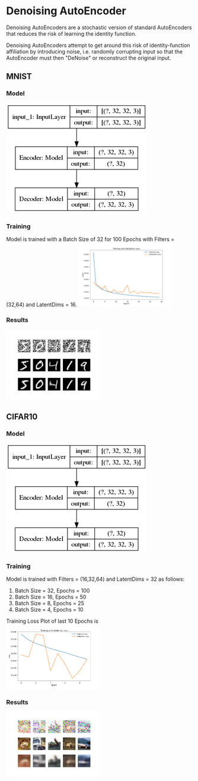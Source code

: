 # Denoising AutoEncoder

Denoising AutoEncoders are a stochastic version of standard AutoEncoders that reduces the risk of learning the identity function.

Denoising AutoEncoders attempt to get around this risk of identity-function affiliation by introducing noise, i.e. randomly corrupting input so that the AutoEncoder must then "DeNoise" or reconstruct the original input.

## MNIST
### Model
<img src='Images/AutoEncoder_MNIST.png'>

### Training
Model is trained with a Batch Size of 32 for 100 Epochs with Filters = (32,64) and LatentDims = 16.
<img src='Images/Loss_MNIST.png' width=50% height=50%>

### Results
<img src="Images/Results_MNIST.png" width=50%>

## CIFAR10
### Model
<img src='Images/AutoEncoder_MNIST.png'>

### Training
Model is trained with Filters = (16,32,64) and LatentDims = 32 as follows:
1. Batch Size = 32, Epochs = 100
2. Batch Size = 16, Epochs = 50
3. Batch Size = 8, Epochs = 25
4. Batch Size = 4, Epochs = 10

Training Loss Plot of last 10 Epochs is\
<img src='Images/Loss_CIFAR10.png' width=50% height=50%>

### Results
<img src="Images/Results_CIFAR10.png" width=50%>
